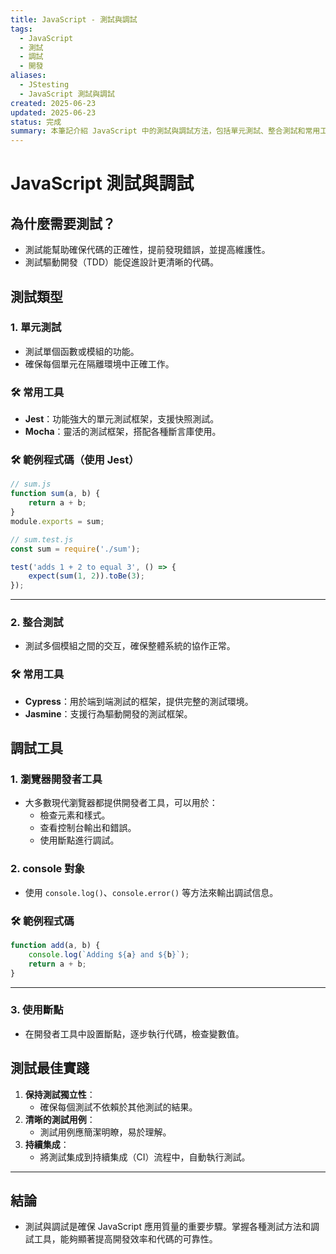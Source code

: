 ```yaml
---
title: JavaScript - 測試與調試
tags:
  - JavaScript
  - 測試
  - 調試
  - 開發
aliases:
  - JStesting
  - JavaScript 測試與調試
created: 2025-06-23
updated: 2025-06-23
status: 完成
summary: 本筆記介紹 JavaScript 中的測試與調試方法，包括單元測試、整合測試和常用工具，幫助開發者提升代碼質量。
---
```


# JavaScript 測試與調試

## 為什麼需要測試？

- 測試能幫助確保代碼的正確性，提前發現錯誤，並提高維護性。
- 測試驅動開發（TDD）能促進設計更清晰的代碼。

## 測試類型

### 1. 單元測試

- 測試單個函數或模組的功能。
- 確保每個單元在隔離環境中正確工作。

### 🛠️ 常用工具

- **Jest**：功能強大的單元測試框架，支援快照測試。
- **Mocha**：靈活的測試框架，搭配各種斷言庫使用。

### 🛠️ 範例程式碼（使用 Jest）

```javascript
// sum.js
function sum(a, b) {
    return a + b;
}
module.exports = sum;

// sum.test.js
const sum = require('./sum');

test('adds 1 + 2 to equal 3', () => {
    expect(sum(1, 2)).toBe(3);
});
```

---
### 2. 整合測試

- 測試多個模組之間的交互，確保整體系統的協作正常。

### 🛠️ 常用工具

- **Cypress**：用於端到端測試的框架，提供完整的測試環境。
- **Jasmine**：支援行為驅動開發的測試框架。

## 調試工具

### 1. 瀏覽器開發者工具

- 大多數現代瀏覽器都提供開發者工具，可以用於：
    - 檢查元素和樣式。
    - 查看控制台輸出和錯誤。
    - 使用斷點進行調試。

### 2. console 對象

- 使用 `console.log()`、`console.error()` 等方法來輸出調試信息。

### 🛠️ 範例程式碼

```javascript
function add(a, b) {
    console.log(`Adding ${a} and ${b}`);
    return a + b;
}
```

---
### 3. 使用斷點

- 在開發者工具中設置斷點，逐步執行代碼，檢查變數值。

## 測試最佳實踐

1. **保持測試獨立性**：
    - 確保每個測試不依賴於其他測試的結果。
2. **清晰的測試用例**：
    - 測試用例應簡潔明瞭，易於理解。
3. **持續集成**：
    - 將測試集成到持續集成（CI）流程中，自動執行測試。

---
## 結論

- 測試與調試是確保 JavaScript 應用質量的重要步驟。掌握各種測試方法和調試工具，能夠顯著提高開發效率和代碼的可靠性。